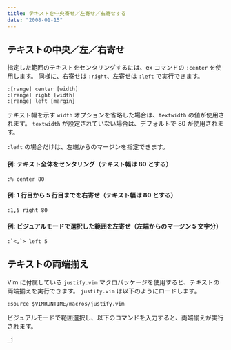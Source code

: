 ```yaml
---
title: テキストを中央寄せ／左寄せ／右寄せする
date: "2008-01-15"
---
```


テキストの中央／左／右寄せ
----

指定した範囲のテキストをセンタリングするには、ex コマンドの `:center` を使用します。
同様に、右寄せは `:right`、左寄せは `:left` で実行できます。

~~~
:[range] center [width]
:[range] right [width]
:[range] left [margin]
~~~

テキスト幅を示す `width` オプションを省略した場合は、`textwidth` の値が使用されます。
`textwidth` が設定されていない場合は、デフォルトで 80 が使用されます。

`:left` の場合だけは、左端からのマージンを指定できます。


#### 例: テキスト全体をセンタリング（テキスト幅は 80 とする）

~~~
:% center 80
~~~

#### 例: 1 行目から 5 行目までを右寄せ（テキスト幅は 80 とする）

~~~
:1,5 right 80
~~~

#### 例: ビジュアルモードで選択した範囲を左寄せ（左端からのマージン 5 文字分）

~~~
:`<,`> left 5
~~~


テキストの両端揃え
----

Vim に付属している `justify.vim` マクロパッケージを使用すると、テキストの両端揃えを実行できます。
`justify.vim` は以下のようにロードします。

~~~
:source $VIMRUNTIME/macros/justify.vim
~~~

ビジュアルモードで範囲選択し、以下のコマンドを入力すると、両端揃えが実行されます。

~~~
_j
~~~


